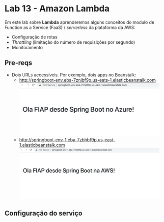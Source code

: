 # Lab 13 - Amazon Lambda

Em este lab sobre **Lambda** aprenderemos alguns conceitos do modulo de Function as a Service (FaaS) / *serverless* da plataforma da AWS:
 - Configuração de rotas
 - *Throttling* (limitação do número de requisições por segundo) 
 - Monitoramento
 
## Pre-reqs

- Dois URLs accessíveis. Por exemplo, dois apps no Beanstalk:
    * http://springboot-env.eba-7znjbf9p.us-eats-1.elasticbeanstalk.com
        ![](img/api1.png)
    * http://springboot-env-1.eba-7zbhbf9p.us-east-1.elasticbeanstalk.com
        ![](img/api2.png)


 ## Configuração do serviço
